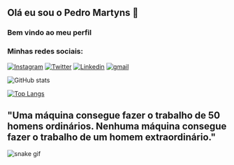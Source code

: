 ## Olá eu sou o Pedro Martyns 🦊
### Bem vindo ao meu perfil
### Minhas redes sociais:
[![Instagram](https://img.shields.io/badge/Instagram-E4405F?style=for-the-badge&logo=instagram&logoColor=white)](https://www.instagram.com/opedromartyns/)
[![Twitter](https://img.shields.io/badge/Twitter-1DA1F2?style=for-the-badge&logo=twitter&logoColor=white)](https://twitter.com/Opedromartyns)
[![Linkedin](https://img.shields.io/badge/LinkedIn-0077B5?style=for-the-badge&logo=linkedin&logoColor=white)](https://www.linkedin.com/in/pedro-martins-83568a20a/) 
[![gmail](https://img.shields.io/badge/Gmail-D14836?style=for-the-badge&logo=gmail&logoColor=white)](<a href="mailto:1999martyns.com.br">) 

![ GitHub stats](https://github-readme-stats.vercel.app/api?username=Opedromartyns&show_icons=true&theme=transparent)

[![Top Langs](https://github-readme-stats.vercel.app/api/top-langs/?username=Opedromartyns)](https://github.com/Opedromartyns/github-readme-stats)

## "Uma máquina consegue fazer o trabalho de 50 homens ordinários. Nenhuma máquina consegue fazer o trabalho de um homem extraordinário."
![snake gif](https://github.com/Opedromartyns/Opedromartyns/blob/output/github-contribution-grid-snake.svg)
